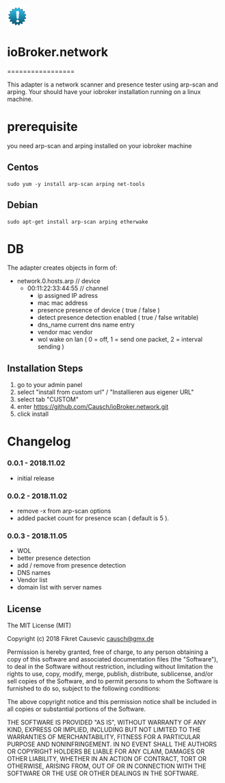 ![Logo](admin/network.png)
# ioBroker.network
=================

This adapter is a network scanner and presence tester using arp-scan and arping. Your should have your iobroker installation running
on a linux machine.

# prerequisite

you need arp-scan and arping installed on your iobroker machine

## Centos
```
sudo yum -y install arp-scan arping net-tools
```

## Debian

```
sudo apt-get install arp-scan arping etherwake
```

# DB

The adapter creates objects in form of:
- network.0.hosts.arp // device
  - 00:11:22:33:44:55 // channel
    - ip              assigned IP adress
    - mac             mac address
    - presence        presence of device ( true / false )
    - detect          presence detection enabled ( true / false writable)
    - dns_name        current dns name entry
    - vendor          mac vendor
    - wol             wake on lan ( 0 = off, 1 = send one packet, 2 = interval sending )


## Installation Steps

1. go to your admin panel
2. select "install from custom url" / "Installieren aus eigener URL"
3. select tab "CUSTOM"
4. enter https://github.com/Causch/ioBroker.network.git
5. click install

# Changelog

### 0.0.1 - 2018.11.02

- initial release

### 0.0.2 - 2018.11.02
- remove -x from arp-scan options
- added packet count for presence scan ( default is 5 ).

### 0.0.3 - 2018.11.05
- WOL
- better presence detection
- add / remove from presence detection
- DNS names
- Vendor list
- domain list with server names

## License
The MIT License (MIT)

Copyright (c) 2018 Fikret Causevic <causch@gmx.de>

Permission is hereby granted, free of charge, to any person obtaining a copy
of this software and associated documentation files (the "Software"), to deal
in the Software without restriction, including without limitation the rights
to use, copy, modify, merge, publish, distribute, sublicense, and/or sell
copies of the Software, and to permit persons to whom the Software is
furnished to do so, subject to the following conditions:

The above copyright notice and this permission notice shall be included in
all copies or substantial portions of the Software.

THE SOFTWARE IS PROVIDED "AS IS", WITHOUT WARRANTY OF ANY KIND, EXPRESS OR
IMPLIED, INCLUDING BUT NOT LIMITED TO THE WARRANTIES OF MERCHANTABILITY,
FITNESS FOR A PARTICULAR PURPOSE AND NONINFRINGEMENT. IN NO EVENT SHALL THE
AUTHORS OR COPYRIGHT HOLDERS BE LIABLE FOR ANY CLAIM, DAMAGES OR OTHER
LIABILITY, WHETHER IN AN ACTION OF CONTRACT, TORT OR OTHERWISE, ARISING FROM,
OUT OF OR IN CONNECTION WITH THE SOFTWARE OR THE USE OR OTHER DEALINGS IN
THE SOFTWARE.
